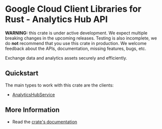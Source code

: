 # Google Cloud Client Libraries for Rust - Analytics Hub API

<!-- Code generated by sidekick. DO NOT EDIT. -->

**WARNING:** this crate is under active development. We expect multiple breaking
changes in the upcoming releases. Testing is also incomplete, we do **not**
recommend that you use this crate in production. We welcome feedback about the
APIs, documentation, missing features, bugs, etc.

Exchange data and analytics assets securely and efficiently.

## Quickstart

The main types to work with this crate are the clients:

- [AnalyticsHubService]

## More Information

- Read the [crate's documentation](https://docs.rs/google-cloud-bigquery-analyticshub-v1/latest/google-cloud-bigquery-analyticshub-v1)

[AnalyticsHubService]: https://docs.rs/google-cloud-bigquery-analyticshub-v1/latest/google_cloud_bigquery_analyticshub_v1/client/struct.AnalyticsHubService.html
